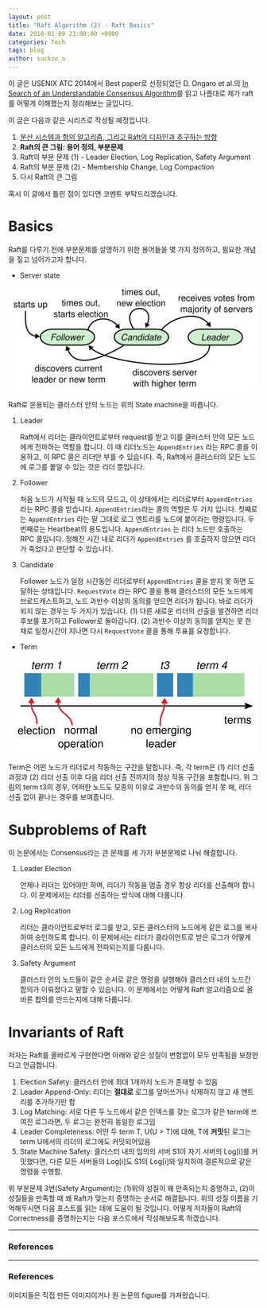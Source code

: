 ```yaml
---
layout: post
title: "Raft Algorithm (2) - Raft Basics"
date: 2018-01-09 23:00:00 +0900
categories: Tech
tags: blog
author: suckzo_o
---
```


이 글은 USENIX ATC 2014에서 Best paper로 선정되었던 D. Ongaro et al.의 [In Search of an Understandable Consensus Algorithm](https://www.usenix.org/conference/atc14/technical-sessions/presentation/ongaro)를 읽고 나름대로 제가 raft를 어떻게 이해했는지 정리해보는 글입니다. 

이 글은 다음과 같은 시리즈로 작성될 예정입니다.

1. [분산 시스템과 합의 알고리즘, 그리고 Raft의 디자인과 추구하는 방향](/tech/2018/01/03/raft-1.html)
2. **Raft의 큰 그림: 용어 정의, 부분문제**
3. Raft의 부분 문제 (1) - Leader Election, Log Replication, Safety Argument
4. Raft의 부분 문제 (2) - Membership Change, Log Compaction
5. 다시 Raft의 큰 그림

혹시 이 글에서 틀린 점이 있다면 코멘트 부탁드리겠습니다.

# Basics

Raft를 다루기 전에 부분문제를 설명하기 위한 용어들을 몇 가지 정의하고, 필요한 개념을 짚고 넘어가고자 합니다.

- Server state

![State Machine of a Node](/assets/images/raft/server_state.png)

Raft로 운용되는 클러스터 안의 노드는 위의 State machine을 따릅니다.

1. Leader

   Raft에서 리더는 클라이언트로부터 request를 받고 이를 클러스터 안의 모든 노드에게 전파하는 역할을 합니다. 이 때 리더노드는 `AppendEntries` 라는 RPC 콜을 이용하고, 이 RPC 콜은 리더만 부를 수 있습니다. 즉, Raft에서 클러스터의 모든 노드에 로그를 붙일 수 있는 것은 리더 뿐입니다.

2. Follower

   처음 노드가 시작될 때 노드의 모드고, 이 상태에서는 리더로부터 `AppendEntries` 라는 RPC 콜을 받습니다. `AppendEntries`라는 콜의 역할은 두 가지 입니다. 첫째로는 `AppendEntries` 라는 말 그대로 로그 엔트리를 노드에 붙이라는 명령입니다. 두 번째로는 Heartbeat의 용도입니다. `AppendEntries` 는 리더 노드만 호출하는 RPC 콜입니다. 정해진 시간 내로 리더가 `AppendEntries` 를 호출하지 않으면 리더가 죽었다고 판단할 수 있습니다.

3. Candidate

   Follower 노드가 일정 시간동안 리더로부터 `AppendEntries` 콜을 받지 못 하면 도달하는 상태입니다. `RequestVote` 라는 RPC 콜을 통해 클러스터의 모든 노드에게 브로드캐스트하고, 노드 과반수 이상의 동의를 얻으면 리더가 됩니다. 바로 리더가 되지 않는 경우는 두 가지가 있습니다. (1) 다른 새로운 리더의 선출을 발견하면 리더 후보를 포기하고 Follower로 돌아갑니다. (2) 과반수 이상의 동의를 얻지는 못 한 채로 일정시간이 지나면 다시 `RequestVote` 콜을 통해 투표를 요청합니다.

- Term

![Term](/assets/images/raft/term.png)

Term은 어떤 노드가 리더로서 작동하는 구간을 말합니다. 즉, 각 term은 (1) 리더 선출 과정과 (2) 리더 선출 이후 다음 리더 선출 전까지의 정상 작동 구간을 포함합니다. 위 그림의 term t3의 경우, 어떠한 노드도 모종의 이유로 과반수의 동의를 얻지 못 해, 리더 선출 없이 끝나는 경우를 보여줍니다.



# Subproblems of Raft

이 논문에서는 Consensus라는 큰 문제를 세 가지 부분문제로 나눠 해결합니다.

1. Leader Election

   언제나 리더는 있어야만 하며, 리더가 작동을 멈출 경우 항상 리더를 선출해야 합니다. 이 문제에서는 리더를 선출하는 방식에 대해 다룹니다.

2. Log Replication

   리더는 클라이언트로부터 로그를 받고, 모든 클러스터의 노드에게 같은 로그를 복사하여 승인하도록 합니다. 이 문제에서는 리더가 클라이언트로 받은 로그가 어떻게 클러스터의 모든 노드에게 전파되는지를 다룹니다.

3. Safety Argument

   클러스터 안의 노드들이 같은 순서로 같은 명령을 실행해야 클러스터 내의 노드간 합의가 이뤄졌다고 말할 수 있습니다. 이 문제에서는 어떻게 Raft 알고리즘으로 올바른 합의를 만드는지에 대해 다룹니다.



# Invariants of Raft 

저자는 Raft를 올바르게 구현한다면 아래와 같은 성질이 변함없이 모두 만족됨을 보장한다고 언급합니다.

1. Election Safety: 클러스터 안에 최대 1개까지 노드가 존재할 수 있음
2. Leader Append-Only: 리더는 **절대로** 로그를 덮어쓰거나 삭제하지 않고 새 엔트리를 추가하기만 함
3. Log Matching: 서로 다른 두 노드에서 같은 인덱스를 갖는 로그가 같은 term에 쓰여진 로그라면, 두 로그는 완전히 동일한 로그임
4. Leader Completeness: 어떤 두 term T, U(U > T)에 대해, T에 **커밋**된 로그는 term U에서의 리더의 로그에도 커밋되어있음
5. State Machine Safety: 클러스터 내의 임의의 서버 S1이 자기 서버의 Log[i]를 커밋했다면, 다른 모든 서버들의 Log[i]도 S1의 Log[i]와 일치하여 결론적으로 같은 명령을 수행함.

위 부분문제 3번(Safety Argument)는 (1)위의 성질이 왜 만족되는지 증명하고, (2)이 성질들을 만족할 때 왜 Raft가 맞는지 증명하는 순서로 해결됩니다. 위의 성질 이름을 기억해두시면 다음 포스트를 읽는 데에 도움이 될 것입니다. 어떻게 저자들이 Raft의 Correctness를 증명하는지는 다음 포스트에서 작성해보도록 하겠습니다.

---

### References

---

### References 

이미지들은 직접 만든 이미지이거나 원 논문의 figure를 가져왔습니다.
